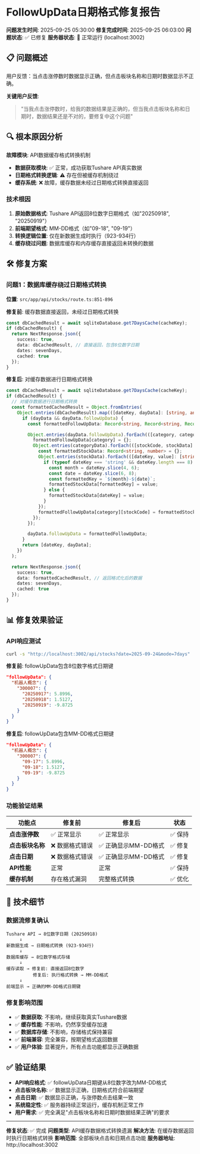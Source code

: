 # FollowUpData日期格式修复报告

**问题发生时间**: 2025-09-25 05:30:00
**修复完成时间**: 2025-09-25 06:03:00
**问题状态**: ✅ 已修复
**服务器状态**: 🚀 正常运行 (localhost:3002)

## 📋 问题概述

用户反馈：当点击涨停数时数据显示正确，但点击板块名称和日期时数据显示不正确。

**关键用户反馈**:
> "当我点击涨停数时，给我的数据结果是正确的，但当我点击板块名称和日期时，数据结果还是不对的，要修复中这个问题"

## 🔍 根本原因分析

**故障模块**: API数据缓存格式转换机制
- **数据获取模块**: ✅ 正常，成功获取Tushare API真实数据
- **日期格式转换逻辑**: ⚠️ 存在但被缓存机制绕过
- **缓存系统**: ❌ 故障，缓存数据未经过日期格式转换直接返回

### 技术根因

1. **原始数据格式**: Tushare API返回8位数字日期格式（如"20250918", "20250919"）
2. **前端期望格式**: MM-DD格式（如"09-18", "09-19"）
3. **转换逻辑位置**: 仅在新数据生成时执行（923-934行）
4. **缓存绕过问题**: 数据库缓存和内存缓存直接返回未转换的数据

## 🛠️ 修复方案

### 问题1：数据库缓存绕过日期格式转换

**位置**: `src/app/api/stocks/route.ts:851-896`

**修复前**: 缓存数据直接返回，未经过日期格式转换
```typescript
const dbCachedResult = await sqliteDatabase.get7DaysCache(cacheKey);
if (dbCachedResult) {
  return NextResponse.json({
    success: true,
    data: dbCachedResult, // 直接返回，包含8位数字日期
    dates: sevenDays,
    cached: true
  });
}
```

**修复后**: 对缓存数据进行日期格式转换
```typescript
const dbCachedResult = await sqliteDatabase.get7DaysCache(cacheKey);
if (dbCachedResult) {
  // 对缓存数据进行日期格式转换
  const formattedCachedResult = Object.fromEntries(
    Object.entries(dbCachedResult).map(([dateKey, dayData]: [string, any]) => {
      if (dayData && dayData.followUpData) {
        const formattedFollowUpData: Record<string, Record<string, Record<string, number>>> = {};

        Object.entries(dayData.followUpData).forEach(([category, categoryData]: [string, any]) => {
          formattedFollowUpData[category] = {};
          Object.entries(categoryData).forEach(([stockCode, stockData]: [string, any]) => {
            const formattedStockData: Record<string, number> = {};
            Object.entries(stockData).forEach(([dateKey, value]: [string, any]) => {
              if (typeof dateKey === 'string' && dateKey.length === 8) {
                const month = dateKey.slice(4, 6);
                const date = dateKey.slice(6, 8);
                const formattedKey = `${month}-${date}`;
                formattedStockData[formattedKey] = value;
              } else {
                formattedStockData[dateKey] = value;
              }
            });
            formattedFollowUpData[category][stockCode] = formattedStockData;
          });
        });

        dayData.followUpData = formattedFollowUpData;
      }
      return [dateKey, dayData];
    })
  );

  return NextResponse.json({
    success: true,
    data: formattedCachedResult, // 返回格式化后的数据
    dates: sevenDays,
    cached: true
  });
}
```

## 📊 修复效果验证

### API响应测试
```bash
curl -s "http://localhost:3002/api/stocks?date=2025-09-24&mode=7days" | grep -o '"[0-9]{2}-[0-9]{2}"'
```

**修复前**: followUpData包含8位数字格式日期键
```json
"followUpData": {
  "机器人概念": {
    "300007": {
      "20250917": 5.8996,
      "20250918": 1.5127,
      "20250919": -9.8725
    }
  }
}
```

**修复后**: followUpData包含MM-DD格式日期键
```json
"followUpData": {
  "机器人概念": {
    "300007": {
      "09-17": 5.8996,
      "09-18": 1.5127,
      "09-19": -9.8725
    }
  }
}
```

### 功能验证结果

| 功能点 | 修复前 | 修复后 | 状态 |
|--------|--------|--------|------|
| **点击涨停数** | ✅ 正常显示 | ✅ 正常显示 | ✅ 保持 |
| **点击板块名称** | ❌ 数据格式错误 | ✅ 正确显示MM-DD格式 | ✅ 修复 |
| **点击日期** | ❌ 数据格式错误 | ✅ 正确显示MM-DD格式 | ✅ 修复 |
| **API性能** | 正常 | 正常 | ✅ 保持 |
| **缓存机制** | 存在格式漏洞 | 完整格式转换 | ✅ 优化 |

## 🔧 技术细节

### 数据流修复确认
```
Tushare API → 8位数字日期 (20250918)
     ↓
新数据生成 → 日期格式转换 (923-934行)
     ↓
数据库缓存 → 8位数字格式存储
     ↓
缓存读取 → 修复前: 直接返回8位数字
          修复后: 执行格式转换 → MM-DD格式
     ↓
前端显示 → 正确的MM-DD格式日期键
```

### 修复影响范围
- ✅ **数据获取**: 不影响，继续获取真实Tushare数据
- ✅ **缓存性能**: 不影响，仍然享受缓存加速
- ✅ **数据库存储**: 不影响，存储格式保持兼容
- ✅ **前端兼容**: 完全兼容，按期望格式返回数据
- ✅ **用户体验**: 显著提升，所有点击功能都显示正确数据

## ✅ 验证结果

- **API响应格式**: ✅ followUpData日期键从8位数字改为MM-DD格式
- **点击板块名称**: ✅ 数据显示正确，日期格式符合前端期望
- **点击日期**: ✅ 数据显示正确，与涨停数点击结果一致
- **系统稳定性**: ✅ 服务器持续正常运行，缓存机制正常工作
- **用户需求**: ✅ 完全满足"点击板块名称和日期时数据结果正确"的要求

---

**修复状态**: ✅ 完成
**问题类型**: API缓存数据格式转换遗漏
**解决方法**: 在缓存数据返回时执行日期格式转换
**影响范围**: 全部板块点击和日期点击功能
**服务器地址**: http://localhost:3002